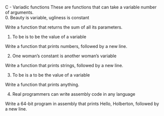  C - Variadic functions
 These are functions that can take a variable number of arguments.    
0. Beauty is variable, ugliness is constant

Write a function that returns the sum of all its parameters.

1. To be is to be the value of a variable

Write a function that prints numbers, followed by a new line.

2. One woman’s constant is another woman’s variable

Write a function that prints strings, followed by a new line.

3. To be is a to be the value of a variable

Write a function that prints anything.

4. Real programmers can write assembly code in any language

Write a 64-bit program in assembly that prints Hello, Holberton, followed by a new line.
